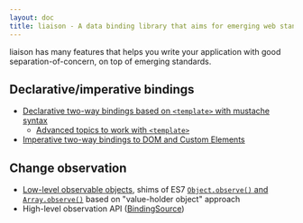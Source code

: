 ```yaml
---
layout: doc
title: liaison - A data binding library that aims for emerging web standards compatibility
---
```


liaison has many features that helps you write your application with good separation-of-concern, on top of emerging standards.

## Declarative/imperative bindings

* [Declarative two-way bindings based on `<template>` with mustache syntax](./declarative.html)
  * [Advanced topics to work with `<template>`](./template.html)
* [Imperative two-way bindings to DOM and Custom Elements](./NodeBind.html)

## Change observation

* [Low-level observable objects](./Observable.html), shims of ES7 [`Object.observe()` and `Array.observe()`](http://wiki.ecmascript.org/doku.php?id=harmony:observe) based on "value-holder object" approach
* High-level observation API ([BindingSource](./BindingSource.html))
